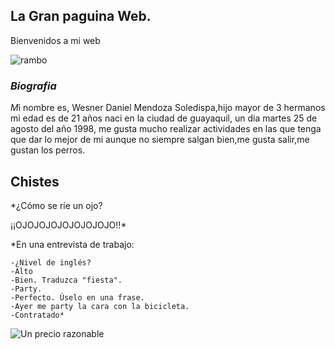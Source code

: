 ##  La Gran paguina Web.



Bienvenidos a mi web  

![rambo](https://user-images.githubusercontent.com/57574200/68560109-917a0380-040d-11ea-934d-99a2f6faa131.png)


### _Biografia_
 
*M*i nombre es, Wesner Daniel Mendoza Soledispa,hijo mayor de 3 hermanos mi edad es de 21 años  naci en la ciudad de guayaquil, un dia martes 25 de agosto del año 1998, me gusta mucho realizar actividades en las que tenga que dar lo mejor de mi aunque no siempre salgan bien,me gusta salir,me gustan los perros.



## Chistes


 *¿Cómo se ríe un ojo?
 
  ¡¡OJOJOJOJOJOJOJOJO!!*


  *En una entrevista de trabajo:
  
    -¿Nivel de inglés?
    -Alto
    -Bien. Traduzca "fiesta".
    -Party.
    -Perfecto. Úselo en una frase.
    -Ayer me party la cara con la bicicleta.
    -Contratado*

![Un precio razonable](https://user-images.githubusercontent.com/57574200/68559839-778bf100-040c-11ea-93c2-37e877325de8.png)
